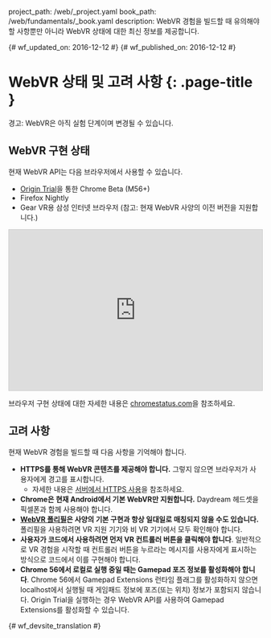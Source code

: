 project_path: /web/_project.yaml
book_path: /web/fundamentals/_book.yaml
description: WebVR 경험을 빌드할 때 유의해야 할 사항뿐만 아니라 WebVR 상태에 대한 최신 정보를 제공합니다.

{# wf_updated_on: 2016-12-12 #}
{# wf_published_on: 2016-12-12 #}

# WebVR 상태 및 고려 사항 {: .page-title }

경고: WebVR은 아직 실험 단계이며 변경될 수 있습니다.

## WebVR 구현 상태

현재 WebVR API는 다음 브라우저에서 사용할 수 있습니다.

* [Origin Trial](https://github.com/jpchase/OriginTrials/blob/gh-pages/developer-guide.md)을 통한 Chrome Beta (M56+)
* Firefox Nightly
* Gear VR용 삼성 인터넷 브라우저 (참고: 현재 WebVR 사양의 이전 버전을 지원합니다.)

<iframe width="100%" height="320" src="https://www.chromestatus.com/feature/4532810371039232?embed" style="border: 1px solid #CCC" allowfullscreen>
</iframe>

브라우저 구현 상태에 대한 자세한 내용은 [chromestatus.com](https://www.chromestatus.com/features/4532810371039232?embed)을 참조하세요.

## 고려 사항

현재 WebVR 경험을 빌드할 때 다음 사항을 기억해야 합니다.

* **HTTPS를 통해 WebVR 콘텐츠를 제공해야 합니다.** 그렇지 않으면 브라우저가 사용자에게 경고를 표시합니다.
    * 자세한 내용은 [서버에서 HTTPS 사용](/web/fundamentals/security/encrypt-in-transit/enable-https)을 참조하세요.
* **Chrome은 현재 Android에서 기본 WebVR만 지원합니다.** Daydream 헤드셋을 픽셀폰과 함께 사용해야 합니다.
* **[WebVR 폴리필](https://github.com/googlevr/webvr-polyfill)은 사양의 기본 구현과 항상 일대일로 매칭되지 않을 수도 있습니다.** 폴리필을 사용하려면 VR 지원 기기와 비 VR 기기에서 모두 확인해야 합니다.
* **사용자가 코드에서 사용하려면 먼저 VR 컨트롤러 버튼을 클릭해야 합니다**. 일반적으로 VR 경험을 시작할 때 컨트롤러 버튼을 누르라는 메시지를 사용자에게 표시하는 방식으로 코드에서 이를 구현해야 합니다.
* **Chrome 56에서 로컬로 실행 중일 때는 Gamepad 포즈 정보를 활성화해야 합니다**. Chrome 56에서 Gamepad Extensions 런타임 플래그를 활성화하지 않으면 localhost에서 실행될 때 게임패드 정보에 포즈(또는 위치) 정보가 포함되지 않습니다. Origin Trial을 실행하는 경우 WebVR API를 사용하여 Gamepad Extensions를 활성화할 수 있습니다.


{# wf_devsite_translation #}
